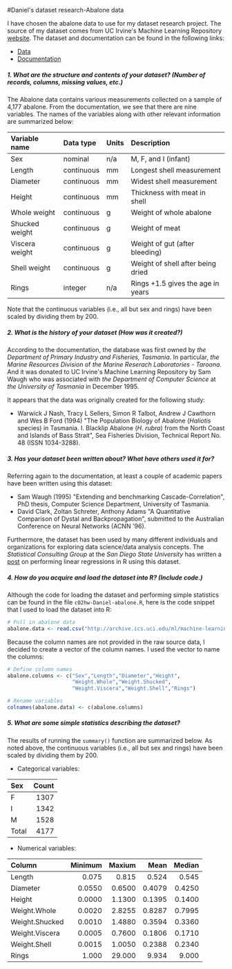 #Daniel's dataset research-Abalone data


I have chosen the abalone data to use for my dataset research project. The source of my dataset comes from UC Irvine's Machine Learning Repository [website](http://archive.ics.uci.edu/ml/datasets/Abalone?pagewanted=all).
The dataset and documentation can be found in the following links:
* [Data](http://archive.ics.uci.edu/ml/machine-learning-databases/abalone/abalone.data)
* [Documentation](http://archive.ics.uci.edu/ml/machine-learning-databases/abalone/abalone.names)


##### 1. What are the structure and contents of your dataset? (Number of records, columns, missing values, etc.)

The Abalone data contains various measurements collected on a sample of 4,177 abalone. From the documentation, we see that there are nine variables. The names of the variables along with other relevant information are summarized below:

|Variable name|Data type|Units|Description|
|:------------|:--------|:----|:----------|
|Sex|nominal|n/a|M, F, and I (infant)|
|Length|continuous|mm|Longest shell measurement|
|Diameter|continuous|mm|Widest shell measurement|
|Height|continuous|mm|Thickness with meat in shell|
|Whole weight|continuous|g|Weight of whole abalone|
|Shucked weight|continuous|g|Weight of meat|
|Viscera weight|continuous|g|Weight of gut (after bleeding)|
|Shell weight|continuous|g|Weight of shell after being dried|
|Rings|integer|n/a|Rings +1.5 gives the age in years|  

Note that the continuous variables (i.e., all but sex and rings) have been scaled by dividing them by 200.

##### 2. What is the history of your dataset (How was it created?)

According to the documentation, the database was first owned by *the Department of Primary Industry and Fisheries, Tasmania*. In particular, *the Marine Resources Division* of *the Marine Reserach Laboratories - Taroona*. And it was donated to UC Irvine's Machine Learning Repository by Sam Waugh who was associated with *the Department of Computer Science* at *the University of Tasmania* in December 1995.

It appears that the data was originally created for the following study:
* Warwick J Nash, Tracy L Sellers, Simon R Talbot, Andrew J Cawthorn and Wes B Ford (1994) "The Population Biology of Abalone (_Haliotis_ species) in Tasmania. I. Blacklip Abalone (_H._ _rubra_) from the North Coast and Islands of Bass Strait", Sea Fisheries Division, Technical Report No. 48 (ISSN 1034-3288).


##### 3. Has your dataset been written about? What have others used it for?

Referring again to the documentation, at least a couple of academic papers have been written using this dataset:
* Sam Waugh (1995) "Extending and benchmarking Cascade-Correlation", PhD thesis, Computer Science Department, University of Tasmania.
* David Clark, Zoltan Schreter, Anthony Adams "A Quantitative Comparison of Dystal and Backpropagation", submitted to the Australian Conference on Neural Networks (ACNN '96).

Furthermore, the dataset has been used by many different individuals and organizations for exploring data science/data analysis concepts. The *Statistical Consulting Group* at the *San Diego State University* has written a [post](http://scg.sdsu.edu/linear-regression-in-r-abalone-dataset/) on performing linear regressions in R using this dataset.


##### 4. How do you acquire and load the dataset into R? (Include code.)

Although the code for loading the dataset and performing simple statistics can be found in the file `c02hw-Daniel-abalone.R`, here is the code snippet that I used to load the dataset into R:

```R
# Pull in abalone data
abalone.data <- read.csv("http://archive.ics.uci.edu/ml/machine-learning-databases/abalone/abalone.data", header=F)
```

Because the column names are not provided in the raw source data, I decided to create a vector of the column names. I used the vector to name the columns:

```R
# Define column names
abalone.columns <- c("Sex","Length","Diameter","Height",
                     "Weight.Whole","Weight.Shucked",
                     "Weight.Viscera","Weight.Shell","Rings")

# Rename variables
colnames(abalone.data) <- c(abalone.columns)
```


##### 5. What are some simple statistics describing the dataset?

The results of running the `summary()` function are summarized below. As noted above, the continuous variables (i.e., all but sex and rings) have been scaled by dividing them by 200.

* Categorical variables:

|Sex|Count|
|:-|---:|
|F|1307|
|I|1342|
|M|1528|
|Total|4177|

* Numerical variables:

|Column|Minimum|Maxium|Mean|Median|
|:-----|------:|-----:|---:|-----:|
|Length|0.075|0.815|0.524|0.545|
|Diameter|0.0550|0.6500|0.4079|0.4250|
|Height|0.0000|1.1300|0.1395|0.1400|
|Weight.Whole|0.0020|2.8255|0.8287|0.7995|
|Weight.Shucked|0.0010|1.4880|0.3594|0.3360|
|Weight.Viscera|0.0005|0.7600|0.1806|0.1710|
|Weight.Shell|0.0015|1.0050|0.2388|0.2340|
|Rings|1.000|29.000|9.934|9.000|



